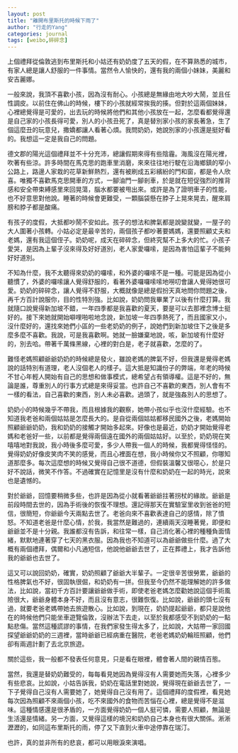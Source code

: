 ```yaml
---
layout: post
title: "離開布里斯托的時候下雨了"
author: "行走的Yang"
categories: journal
tags: [weibo,碎碎念]
---
```


上個禮拜從倫敦逃到布里斯托和小姑还有奶奶度了五天的假，在不算熟悉的城市，有家人總是讓人舒服的一件事情。當然令人愉快的，還有我的兩個小妹妹，美麗和安吉麗娜。

一般來說，我頂不喜歡小孩，因為沒有耐心。小孩總是無緣由地大吵大鬧，並且任性調皮。以前住在佛山的時候，樓下的小孩就經常挨我的揍。但對於這兩個妹妹，心裡總覺得是可愛的，出去玩的時候將他們和其他小孩放在一起，怎麼看都覺得還是自己家的小孩長得可愛，別人的小孩丑死了，真是替別家小孩的家長著急，生了個這麼丑的玩意兒，撒嬌都讓人看著心煩。我問奶奶，她說別家的小孩還是挺好看的。我想這一定是我自己的問題。

德文郡的陽光這個禮拜並不十分充沛，總讓假期來得有些陰霾。海風沒在陽光裡，吹著有些涼。許多時間在馬克思的跑車里消磨，來來往往地行駛在沿海鄉鎮的窄小公路上，路邊人家栽的花草新鮮熱烈，還有被刷成五彩繽紛的門和窗，都是令人欣喜。唯獨不喜歡馬克思開車的方式，一腳油門一腳剎車，於是就在短促強烈的推背感和安全帶束縛感里來回晃蕩，腦水都要被甩出來。或許是為了證明車子的性能，也不好意思對他說。睡著的時候會更難受，一顆腦袋懸在脖子上晃來晃去，醒來肩膀和脖子都是酸痛。

有孩子的度假，大抵都吵鬧不安如此。孩子的想法和脾氣都是說變就變，一屋子的大人圍著小孩轉。小姑必定是最辛苦的，兩個孩子都吵著要媽媽，還要照顧丈夫和老媽，還有我這個侄子。奶奶呢，成天在碎碎念，但終究幫不上多大的忙。小孩子愛哭，是因為上輩子沒來得及好好道別，老人家愛囉嗦，是因為害怕這輩子不能夠好好道別。
 
不知為什麼，我不太聽得來奶奶的囉嗦，和外婆的囉嗦不是一種。可能是因為從小聽慣了，外婆的囉嗦讓人覺得舒服的，看著外婆囉囉嗦嗦地嘮叨會讓人覺得她很可愛。奶奶的碎碎念，讓人覺得不舒服，大概就像是總是假扮天真地問你問題之後，再千方百計說服你，目的性特別強。比如說，奶奶問我畢業了以後有什麼打算。我就隨口說覺得新加坡不錯，一年四季都是我喜歡的夏天，要是可以去那裡念博士挺好的。接下來她就開始噼哩啪啦地念說，新加坡一年四季熱死了，而且國家又小，沒什麼好的，還找來她們小區的一些老奶奶的例子，說她們到新加坡住下之後是多麼多麼不喜歡。我說，可是我喜歡啊。她就一臉嫌棄地說，咳，新加坡有什麼好的，別去哈。帶著千萬條黑線，心裡的對白是，老子就喜歡，怎麼的了。

難怪老媽照顧爺爺奶奶的時候總是發火，雖說老媽的脾氣不好，但我還是覺得老媽說的話特別有道理，老人沒個老人的樣子。這大抵是知識份子的弊端，年老的時候不甘心年輕人開始有自己的思想和做事模式，總希望占有領導權。這是不好的，無論是誰，尊重別人的行事方式總是來得妥當。也許自己不喜歡的東西，別人會有不一樣的看法，自己喜歡的東西，別人未必喜歡。過頭了，就是強姦別人的思想了。

奶奶小的時候幾乎不帶我，而且根據我的觀察，她帶小孩似乎也沒什麼經驗。也不知道我老爸和兩個姑姑是怎麼長大的。是自從兩個姑姑都移民國外之後，老媽開始照顧爺爺奶奶，我和奶奶的接觸才開始多起來。好像也是最近，奶奶才開始覺得老媽和老爸好一些，以前都是覺得兩個遠在國外的兩個姑姑好。以至於，奶奶現在笑嘻嘻地對我說，我小時後多麼可愛，多少人帶我一個人的時候，我都覺得怪怪的。覺得奶奶好像皮笑肉不笑的感覺，而且心裡面在想，我小時候你又不照顧，你哪知道那麼多。每次這麼想的時候又覺得自己很不道德，但假裝溫馨又很噁心，於是只好不說話，微笑不作答。不過確實在記憶里是沒有什麼和奶奶在一起的時光，說來也是遺憾的。

對於爺爺，回憶要稍微多些，也許是因為從小就看著爺爺拄著拐杖的緣故。爺爺是前段時間去世的，因為手術後的恢復不理想。還記得那天在實驗室里收到爸爸的短信，很簡短，你爺爺今天兩點去世了。老爸向來不喜歡表達自己的感情，除了憤怒。不知道老爸是什麼心情，於我，我當然是難過的，連續兩天沒睡著覺，即便和爺爺並不是十分親。我誰都沒有告訴，和往常一樣，自己消化著心裡的種種負面情緒，默默地連著穿了七天的黑衣服。因為我也不知道可以為爺爺做些什麼。過了大概有兩個禮拜，偶爾和小凡通短信，他說他爺爺去世了，正在葬禮上，我才告訴他我的爺爺也去世了。

這又可以說回奶奶，確實，奶奶照顧了爺爺大半輩子。一定很辛苦很勞累，爺爺的性格脾氣也不好，很固執很倔，和奶奶有一拼。但我至今仍然不能理解她的許多做法，比如說，當初千方百計要讓爺爺做手術，即使老爸老媽怎麼勸她說這個手術風險很大，爺爺身體本身不好，而且沒有意志，很難恢復。比如說，爺爺的頭七沒有過，就要老爸老媽帶她去旅遊散心。比如說，到現在，奶奶提起爺爺，都只是說他在的時候他們只能坐車遊覽倫敦，沒辦法下去走，以至於我都感受不到奶奶的一點點悲傷。當然這種謊謬的事情，在我們家發生得太多了，比如說，大姑帶一家回國探望爺爺奶奶的三週裡，當時爺爺已經病重在醫院，老爸老媽奶奶輪班照顧，他們卻有兩週計劃了去北京旅遊。 

關於這些，我一般都不發表任何意見，只是看在眼裡，體會著人間的親情百態。

當然，我還是替奶奶難受的，每每看見她因為覺得沒有人需要她而失落，心裡多少有些悲哀。比如說，小姑告訴我，奶奶在電話里對她說，覺得現在爺爺去世了，一下子覺得自己沒有人需要她了，她覺得自己沒有用了。這個禮拜的度假裡，看見她每次因為照顧不來兩個小孩，吃不來國外的食物而苦惱在心裡，總是覺得不是滋味。這種情感還是很矛盾的，一方面覺得奶奶一個人挺可憐，需要人照顧，無論是生活還是情緒。另一方面，又覺得這樣的境況和奶奶自己本身也有很大關係。淅淅瀝瀝的，如同這布里斯托的雨，停了又下直到火車中途停靠在瑞汀。

也許，真的並非所有的悲哀，都可以用眼淚來演唱。